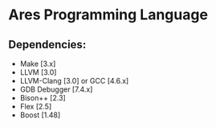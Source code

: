 
# Ares Programming Language

## Dependencies:

* Make [3.x]
* LLVM [3.0]
* LLVM-Clang [3.0] or GCC [4.6.x]
* GDB Debugger [7.4.x]
* Bison++ [2.3]
* Flex [2.5]
* Boost [1.48]
